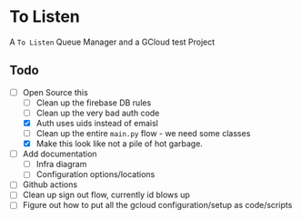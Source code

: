 # To Listen

A `To Listen` Queue Manager and a GCloud test Project

## Todo 

- [ ] Open Source this
  - [ ] Clean up the firebase DB rules
  - [ ] Clean up the very bad auth code
  - [X] Auth uses uids instead of emaisl
  - [ ] Clean up the entire `main.py` flow - we need some classes
  - [X] Make this look like not a pile of hot garbage.
- [ ] Add documentation
  - [ ] Infra diagram 
  - [ ] Configuration options/locations
- [ ] Github actions
- [ ] Clean up sign out flow, currently id blows up
- [ ] Figure out how to put all the gcloud configuration/setup as code/scripts